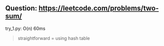 Question: https://leetcode.com/problems/two-sum/
---

try_1.py: O(n) 60ms
> straightforward = using hash table
